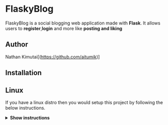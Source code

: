 # FlaskyBlog

FlaskyBlog is a social blogging web application made with **Flask**. It allows users to **register**,**login** and more like **posting and liking**

## Author
Nathan Kimutai[(https://github.com/aitumik)]

## Installation

## Linux
If you have a linux distro then you would setup this project by following the below instructions.

<details><summary><b>Show instructions</b></summary>

1. Clone the repository to your local machine
```sh
$ git clone https://github.com/aitumik/Flasky
```

2. Change the working directory to the cloned application
```bash
cd Flasky
```

3. Install all the requirements
```bash
pip3 install -r requirements.txt
```

## Export the environment variables
Export the following envrironment variables for confirmation emails to be sent
```bash
export MAIL_ADMIN=<YOUR ADMIN MAIL>
export MAIL_SENDER=<YOUR MAIL SENDER>
export MAIL_USERNAME=<YOUR MAIL USERNAME>
export MAIL_PASSWORD=<YOUR MAIL PASSWORD>
```
